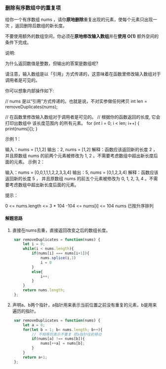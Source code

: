 ### 删除有序数组中的重复项

给你一个有序数组 nums ，请你**原地删除**重复出现的元素，使每个元素只出现一次 ，返回删除后数组的新长度。

不要使用额外的数组空间，你必须在**原地修改输入数组**并在**使用 O(1)** 额外空间的条件下完成。

说明:

为什么返回数值是整数，但输出的答案是数组呢?

请注意，输入数组是以「引用」方式传递的，这意味着在函数里修改输入数组对于调用者是可见的。

你可以想象内部操作如下:

// nums 是以“引用”方式传递的。也就是说，不对实参做任何拷贝
int len = removeDuplicates(nums);

// 在函数里修改输入数组对于调用者是可见的。
// 根据你的函数返回的长度, 它会打印出数组中 该长度范围内 的所有元素。
for (int i = 0; i < len; i++) {
    print(nums[i]);
}

示例 1：

输入：nums = [1,1,2]
输出：2, nums = [1,2]
解释：函数应该返回新的长度 2 ，并且原数组 nums 的前两个元素被修改为 1, 2 。不需要考虑数组中超出新长度后面的元素。
示例 2：

输入：nums = [0,0,1,1,1,2,2,3,3,4]
输出：5, nums = [0,1,2,3,4]
解释：函数应该返回新的长度 5 ， 并且原数组 nums 的前五个元素被修改为 0, 1, 2, 3, 4 。不需要考虑数组中超出新长度后面的元素。


提示：

0 <= nums.length <= 3 * 104
-104 <= nums[i] <= 104
nums 已按升序排列

#### 解题思路
1. 直接在nums去重，直接返回改变之后的数组长度。
```JavaScript
	var removeDuplicates = function(nums) {
        let i = 0;
        while(i < nums.length){
            if(nums[i] === nums[i+1]){
                nums.splice(i,1)
                i = 0 
            } 
            else{
                i++;
            }
        }
        return nums.length;
	};
```
2. 声明a、b两个指针，a指针用来表示当前位置之前没有重复的元素，b是用来遍历的指针。
```JavaScript
    var removeDuplicates = function(nums) {
        let a = 0;
        for(let b = 1; b< nums.length; b++){
            // 不相等则表示不重复 把a指针往前移动
            if(nums[a] !== nums[b]){
                nums[++a] = nums[b];
            }
        }
        return a+1;
    };